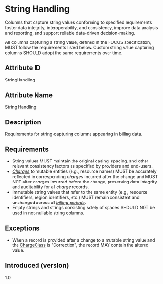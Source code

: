 # String Handling

Columns that capture string values conforming to specified requirements foster data integrity, interoperability, and consistency, improve data analysis and reporting, and support reliable data-driven decision-making.

All columns capturing a string value, defined in the FOCUS specification, MUST follow the requirements listed below. Custom string value capturing columns SHOULD adopt the same requirements over time.

## Attribute ID

StringHandling

## Attribute Name

String Handling

## Description

Requirements for string-capturing columns appearing in billing data.

## Requirements

* String values MUST maintain the original casing, spacing, and other relevant consistency factors as specified by providers and end-users.
* [*Charges*](#glossary:charge) to mutable entities (e.g., resource names) MUST be accurately reflected in corresponding *charges* incurred after the change and MUST NOT alter *charges* incurred before the change, preserving data integrity and auditability for all *charge* records.
* Immutable string values that refer to the same entity (e.g., resource identifiers, region identifiers, etc.) MUST remain consistent and unchanged across all [*billing periods*](#glossary:billing-period).
* Empty strings and strings consisting solely of spaces SHOULD NOT be used in not-nullable string columns.

## Exceptions

* When a record is provided after a change to a mutable string value and the [ChargeClass](#chargeclass) is "Correction", the record MAY contain the altered value.

## Introduced (version)

1.0

